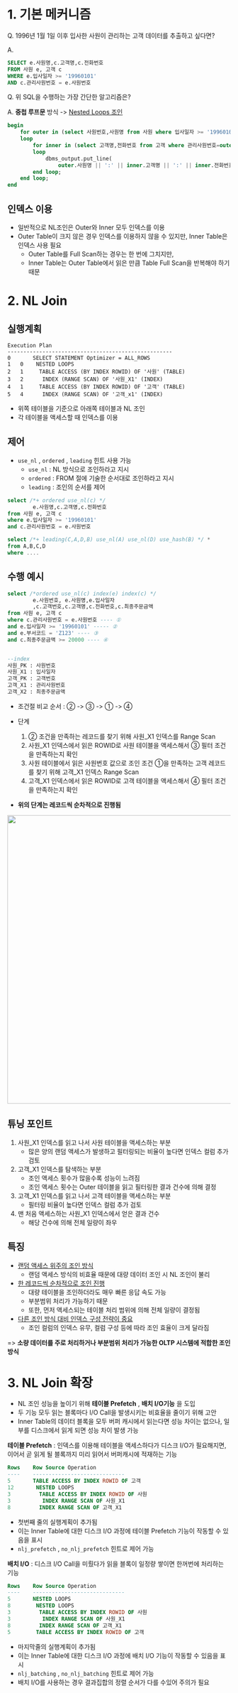 # 1. 기본 메커니즘
Q. 1996년 1월 1일 이후 입사한 사원이 관리하는 고객 데이터를 추출하고 싶다면?

A.
```sql
SELECT e.사원명,c.고객명,c.전화번호
FROM 사원 e, 고객 c
WHERE e.입사일자 >= '19960101'
AND c.관리사원번호 = e.사원번호
```

Q. 위 SQL을 수행하는 가장 간단한 알고리즘은?

A. **중첩 루프문** 방식 -> <u>Nested Loops 조인</u> 
```sql
begin
	for outer in (select 사원번호,사원명 from 사원 where 입사일자 >= '19960101')
    loop
    	for inner in (select 고객명,전화번호 from 고객 where 관리사원번호=outer.사원번호)
        loop
        	dbms_output.put_line(
            	outer.사원명 || ':' || inner.고객명 || ':' || inner.전화번호);
        end loop;
    end loop;
end
```

## 인덱스 이용
- 일반적으로 NL조인은 Outer와 Inner 모두 인덱스를 이용
- Outer Table이 크지 않은 경우 인덱스를 이용하지 않을 수 있지만, Inner Table은 인덱스 사용 필요
	- Outer Table를 Full Scan하는 경우는 한 번에 그치지만,
    - Inner Table는 Outer Table에서 읽은 만큼 Table Full Scan을 반복해야 하기 때문 

# 2. NL Join
## 실행계획
```
Execution Plan
----------------------------------------------------
0		SELECT STATEMENT Optimizer = ALL_ROWS
1	0	 NESTED LOOPS
2	1	  TABLE ACCESS (BY INDEX ROWID) OF '사원' (TABLE)
3	2	   INDEX (RANGE SCAN) OF '사원_X1' (INDEX)
4	1	  TABLE ACCESS (BY INDEX ROWID) OF '고객' (TABLE)
5	4	   INDEX (RANGE SCAN) OF '고객_x1' (INDEX)
```
- 위쪽 테이블을 기준으로 아래쪽 테이블과 NL 조인
- 각 테이블을 액세스할 때 인덱스를 이용 
## 제어
- `use_nl` , `ordered` , `leading` 힌트 사용 가능
	- `use_nl` : NL 방식으로 조인하라고 지시
    - `ordered` : FROM 절에 기술한 순서대로 조인하라고 지시
    - `leading` : 조인의 순서를 제어 
```sql
select /*+ ordered use_nl(c) */
		e.사원명,c.고객명,c.전화번호
from 사원 e, 고객 c
where e.입사일자 >= '19960101'
and c.관리사원번호 = e.사원번호

select /*+ leading(C,A,D,B) use_nl(A) use_nl(D) use_hash(B) */ *
from A,B,C,D
where .... 
```

## 수행 예시
```sql
select /*ordered use_nl(c) index(e) index(c) */
		e.사원번호, e.사원명,e.입사일자
        ,c.고객번호,c.고객명,c.전화번호,c.최종주문금액
from 사원 e, 고객 c
where c.관리사원번호 = e.사원번호 ---- ①
and e.입사일자 >= '19960101' ----- ②
and e.부서코드 = 'Z123' ---- ③
and c.최종주문금액 >= 20000 ---- ④


--index
사원_PK : 사원번호
사원_X1 : 입사일자
고객_PK : 고객번호
고객_X1 : 관리사원번호
고객_X2 : 최종주문금액
```

- 조건절 비교 순서 : ② -> ③ -> ① -> ④
- 단계
	1. ② 조건을 만족하는 레코드를 찾기 위해 사원_X1 인덱스를 Range Scan
    2. 사원_X1 인덱스에서 읽은 ROWID로 사원 테이블을 액세스해서 ③ 필터 조건을 만족하는지 확인
    3. 사원 테이블에서 읽은 사원번호 값으로 조인 조건 ①을 만족하는 고객 레코드를 찾기 위해 고객_X1 인덱스 Range Scan
    4. 고객_X1 인덱스에서 읽은 ROWID로 고객 테이블을 액세스해서 ④ 필터 조건을 만족하는지 확인
    
- **위의 단계는 레코드씩 순차적으로 진행됨**
<div align="center">
  <img src="https://velog.velcdn.com/images/wooncloud/post/965064f0-fc1b-4cfa-ad2d-591032a39a2e/image.png" width="650">
</div>
 
## 튜닝 포인트
1. 사원_X1 인덱스를 읽고 나서 사원 테이블을 액세스하는 부분
	- 많은 양의 랜덤 액세스가 발생하고 필터링되는 비율이 높다면 인덱스 컬럼 추가 검토
2. 고객_X1 인덱스를 탐색하는 부분 
	- 조인 액세스 횟수가 많을수록 성능이 느려짐
    - 조인 액세스 횟수는 Outer 테이블을 읽고 필터링한 결과 건수에 의해 결정 
3. 고객_X1 인덱스를 읽고 나서 고객 테이블을 액세스하는 부분
	- 필터링 비율이 높다면 인덱스 컬럼 추가 검토 
4. 맨 처음 액세스하는 사원_X1 인덱스에서 얻은 결과 건수 
	- 해당 건수에 의해 전체 일량이 좌우 
    
## 특징
- <u>랜덤 액세스 위주의 조인 방식</u>
	- 랜덤 액세스 방식의 비효율 때문에 대량 데이터 조인 시 NL 조인이 불리
- <u>한 레코드씩 순차적으로 조인 진행</u>
	- 대량 테이블을 조인하더라도 매우 빠른 응답 속도 가능
    - 부분범위 처리가 가능하기 때문 
    - 또한, 먼저 액세스되는 테이블 처리 범위에 의해 전체 일량이 결정됨
- <u>다른 조인 방식 대비 인덱스 구성 전략이 중요</u>
	- 조인 컬럼의 인덱스 유무, 컬럼 구성 등에 따라 조인 효율이 크게 달라짐

=> **소량 데이터를 주로 처리하거나 부분범위 처리가 가능한 OLTP 시스템에 적합한 조인 방식**

# 3. NL Join 확장
- NL 조인 성능을 높이기 위해 **테이블 Prefetch** , **배치 I/O기능** 을 도입
- 두 기능 모두 읽는 블록마다 I/O Call을 발생시키는 비효율을 줄이기 위해 고안
- Inner Table의 데이터 블록을 모두 버퍼 캐시에서 읽는다면 성능 차이는 없으나, 일부를 디스크에서 읽게 되면 성능 차이 발생 가능 

**테이블 Prefetch**
: 인덱스를 이용해 테이블을 액세스하다가 디스크 I/O가 필요해지면, 이어서 곧 읽게 될 블록까지 미리 읽어서 버퍼캐시에 적재하는 기능

```sql
Rows	Row Source Operation
----	-----------------------------
5		TABLE ACCESS BY INDEX ROWID OF 고객
12		 NESTED LOOPS
3		  TABLE ACCESS BY INDEX ROWID OF 사원
3		   INDEX RANGE SCAN OF 사원_X1
8		  INDEX RANGE SCAN OF 고객_X1
```

- 첫번째 줄의 실행계획이 추가됨
- 이는 Inner Table에 대한 디스크 I/O 과정에 테이블 Prefetch 기능이 작동할 수 있음을 표시
- `nlj_prefetch` , `no_nlj_prefetch` 힌트로 제어 가능

**배치 I/O**
: 디스크 I/O Call을 미뤘다가 읽을 블록이 일정량 쌓이면 한꺼번에 처리하는 기능 

```sql
Rows	Row Source Operation
----	-----------------------------
5		NESTED LOOPS
8		 NESTED LOOPS
3		  TABLE ACCESS BY INDEX ROWID OF 사원
3		   INDEX RANGE SCAN OF 사원_X1
8		  INDEX RANGE SCAN OF 고객_X1
5		 TABLE ACCESS BY INDEX ROWID OF 고객
```
- 마지막줄의 실행계획이 추가됨
- 이는 Inner Table에 대한 디스크 I/O 과정에 배치 I/O 기능이 작동할 수 있음을 표시
- `nlj_batching` , `no_nlj_batching` 힌트로 제어 가능 
- 배치 I/O를 사용하는 경우 결과집합의 정렬 순서가 다를 수있어 주의가 필요
